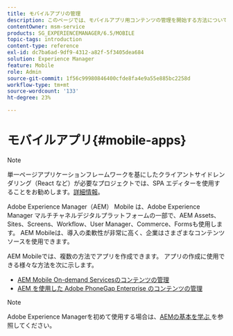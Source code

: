```yaml
---
title: モバイルアプリの管理
description: このページでは、モバイルアプリ用コンテンツの管理を開始する方法について説明します。
contentOwner: msm-service
products: SG_EXPERIENCEMANAGER/6.5/MOBILE
topic-tags: introduction
content-type: reference
exl-id: dc7ba6ad-9df9-4312-a82f-5f3405dea684
solution: Experience Manager
feature: Mobile
role: Admin
source-git-commit: 1f56c99980846400cfde8fa4e9a55e885bc2258d
workflow-type: tm+mt
source-wordcount: '133'
ht-degree: 23%

---
```


# モバイルアプリ{#mobile-apps}

>[!NOTE]
>
>単一ページアプリケーションフレームワークを基にしたクライアントサイドレンダリング（React など）が必要なプロジェクトでは、SPA エディターを使用することをお勧めします。[詳細情報](/help/sites-developing/spa-overview.md)。

Adobe Experience Manager（AEM） Mobile は、Adobe Experience Manager マルチチャネルデジタルプラットフォームの一部で、AEM Assets、Sites、Screens、Workflow、User Manager、Commerce、Formsも使用します。 AEM Mobileは、導入の柔軟性が非常に高く、企業はさまざまなコンテンツソースを使用できます。

AEM Mobileでは、複数の方法でアプリを作成できます。 アプリの作成に使用できる様々な方法を次に示します。

* [AEM Mobile On-demand Servicesのコンテンツの管理](/help/mobile/aem-mobile.md)
* [AEM を使用した Adobe PhoneGap Enterprise のコンテンツの管理](/help/mobile/administer-phonegap.md)

>[!NOTE]
>
>Adobe Experience Managerを初めて使用する場合は、[AEMの基本を学ぶ ](/help/sites-deploying/deploy.md) を参照してください。
